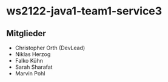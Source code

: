 # ws2122-java1-team1-service3

## Mitglieder
- Christopher Orth (DevLead)
- Niklas Herzog
- Falko Kühn
- Sarah Sharafat
- Marvin Pohl
